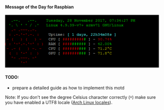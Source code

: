 #### Message of the Day for Raspbian ####

<p align="center">
  <img src="https://github.com/alexus85/raspberrypi-motd/blob/master/motd.png?raw=true"/>
</p>

#### TODO: ####
- prepare a detailed guide as how to implement this motd

Note: If you don't see the degree Celsius character correctly (`º`) make sure you have enabled a UTF8 locale ([Arch Linux locales](https://wiki.archlinux.org/index.php/locale)).

